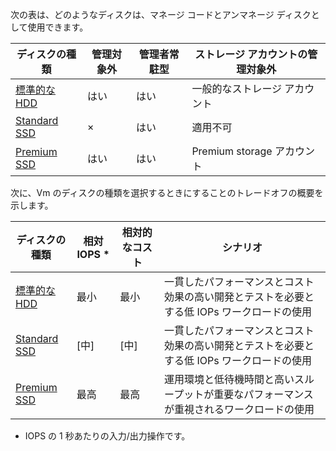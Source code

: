
次の表は、どのようなディスクは、マネージ コードとアンマネージ ディスクとして使用できます。

|ディスクの種類  |管理対象外  | 管理者常駐型  | ストレージ アカウントの管理対象外|
|---------|---------|---------|---------|
|[標準的な HDD](https://docs.microsoft.com/azure/virtual-machines/windows/standard-storage)      |   はい      |  はい       |  一般的なストレージ アカウント       |
|[Standard SSD](https://docs.microsoft.com/azure/virtual-machines/windows/disks-standard-ssd)    |   ×      |   はい      |  適用不可       |
|[Premium SSD](https://docs.microsoft.com/azure/virtual-machines/windows/premium-storage)    |    はい     |   はい      |     Premium storage アカウント    |

次に、Vm のディスクの種類を選択するときにすることのトレードオフの概要を示します。

|ディスクの種類  |相対 IOPS *  | 相対的なコスト  | シナリオ|
|---------|---------|---------|---------|
|[標準的な HDD](https://docs.microsoft.com/azure/virtual-machines/windows/standard-storage)      |   最小      |  最小       |  一貫したパフォーマンスとコスト効果の高い開発とテストを必要とする低 IOPs ワークロードの使用       |
|[Standard SSD](https://docs.microsoft.com/azure/virtual-machines/windows/disks-standard-ssd)    |   [中]|   [中]      |  一貫したパフォーマンスとコスト効果の高い開発とテストを必要とする低 IOPs ワークロードの使用 |
|[Premium SSD](https://docs.microsoft.com/azure/virtual-machines/windows/premium-storage)    |    最高     |   最高      |     運用環境と低待機時間と高いスループットが重要なパフォーマンスが重視されるワークロードの使用    |

* IOPS の 1 秒あたりの入力/出力操作です。
